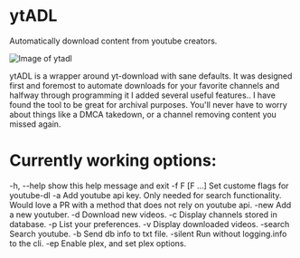 # ytADL
Automatically download content from youtube creators.

![Image of ytadl](https://i.imgur.com/j1yKqUE.gif)


ytADL is a wrapper around yt-download with sane defaults. It was designed first and foremost to automate downloads for your favorite channels and halfway through programming it I added several useful features.. I have found the tool to be great for archival purposes. You'll never have to worry about things like a DMCA takedown, or a channel removing content you missed again.

# Currently working options:
  -h, --help    show this help message and exit
  -f F [F ...]  Set custome flags for youtube-dl
  -a            Add youtube api key. Only needed for search functionality. Would love a PR with a method that does not rely on youtube api.
  -new          Add a new youtuber.
  -d            Download new videos.
  -c            Display channels stored in database.
  -p            List your preferences.
  -v            Display downloaded videos.
  -search       Search youtube.
  -b            Send db info to txt file.
  -silent       Run without logging.info to the cli.
  -ep           Enable plex, and set plex options.
